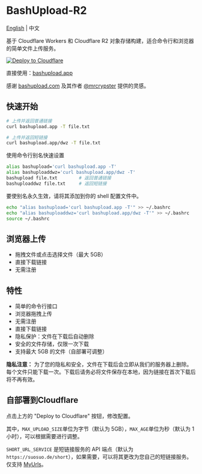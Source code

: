 # BashUpload-R2

[English](README.md) | 中文

基于 Cloudflare Workers 和 Cloudflare R2 对象存储构建，适合命令行和浏览器的简单文件上传服务。

[![Deploy to Cloudflare](https://deploy.workers.cloudflare.com/button)](https://deploy.workers.cloudflare.com/?url=https://github.com/DullJZ/bashupload-r2)

直接使用：[bashupload.app](https://bashupload.app)

感谢 [bashupload.com](https://bashupload.com) 及其作者 [@mrcrypster](https://github.com/mrcrypster) 提供的灵感。

## 快速开始

```sh
# 上传并返回普通链接
curl bashupload.app -T file.txt

# 上传并返回短链接
curl bashupload.app/dwz -T file.txt
```

使用命令行别名快速设置

```sh
alias bashupload='curl bashupload.app -T'
alias bashuploaddwz='curl bashupload.app/dwz -T'
bashupload file.txt        # 返回普通链接
bashuploaddwz file.txt     # 返回短链接
```

要使别名永久生效，请将其添加到你的 shell 配置文件中。

```sh
echo "alias bashupload='curl bashupload.app -T'" >> ~/.bashrc
echo "alias bashuploaddwz='curl bashupload.app/dwz -T'" >> ~/.bashrc
source ~/.bashrc
```

## 浏览器上传

- 拖拽文件或点击选择文件（最大 5GB）
- 直接下载链接
- 无需注册

## 特性

- 简单的命令行接口
- 浏览器拖拽上传
- 无需注册
- 直接下载链接
- 隐私保护：文件在下载后自动删除
- 安全的文件存储，仅限一次下载
- 支持最大 5GB 的文件（自部署可调整）

**隐私注意：** 为了您的隐私和安全，文件在下载后会立即从我们的服务器上删除。每个文件只能下载一次。下载后请务必将文件保存在本地，因为链接在首次下载后将不再有效。


## 自部署到Cloudflare

点击上方的 "Deploy to Cloudflare" 按钮，修改配置。

其中，`MAX_UPLOAD_SIZE`单位为字节（默认为 5GB），`MAX_AGE`单位为秒（默认为 1小时），可以根据需要进行调整。

`SHORT_URL_SERVICE` 是短链接服务的 API 端点（默认为 `https://suosuo.de/short`），如果需要，可以将其更改为您自己的短链接服务。仅支持 [MyUrls](https://github.com/CareyWang/MyUrls)。